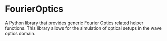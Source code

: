 # FourierOptics
A Python library that provides generic Fourier Optics related helper functions. This library allows for the simulation of optical setups in the wave optics domain.


